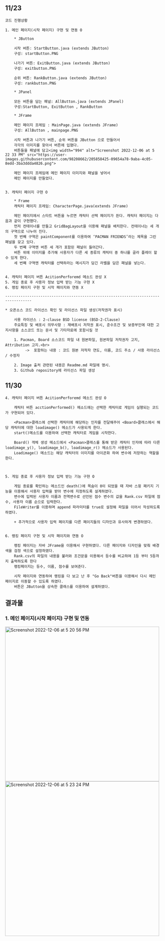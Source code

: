 
<h2>11/23</h2> 

	코드 진행상황
	
	1. 메인 페이지(시작 페이지) 구현 및 연동 O 

		* JButton

		시작 버튼: StartButton.java (extends JButton)
		구성: startButton.PNG

		나가기 버튼: ExitButton.java (extends JButton)
		구성: exitbutton.PNG

		순위 버튼: RankButton.java (extends JButton)
		구성: rankbutton.PNG

		* JPanel

		모든 버튼을 담는 패널: AllButton.java (extends JPanel)
		구성:StartButton, ExitButton , RankButton

		* JFrame
		
		메인 페이지 프레임 : MainPage.java (extends JFrame)
		구성: AllButton , mainpage.PNG

		시작 버튼과 나가기 버튼, 순위 버튼을 JButton 으로 만들어서
		각각의 이미지를 찾아서 버튼에 입혔다.
		버튼들을 패널에 담고<img width="994" alt="Screenshot 2022-12-06 at 5 22 33 PM" src="https://user-images.githubusercontent.com/98208662/205858425-09654a78-9aba-4c05-8edd-3ba3ddda4826.png">

		메인 페이지 프레임에 메인 페이지 이미지와 패널을 넣어서
		메인 페이지를 만들었다. 


	3. 캐릭터 페이지 구현 O 

 		* Frame 
		캐릭터 페이지 프레임: CharacterPage.java(extends JFrame)

		메인 페이지에서 스타트 버튼을 누르면 캐릭터 선택 페이지가 뜬다. 캐릭터 페이지는 다음과 같이 구현했다.
		먼저 컨테이너를 만들고 GridBagLayout을 이용해 패널을 배치한다. 컨테이너는 세 개의 구역으로 나누어 진다.
		첫 번째 구역은 paintComponent를 이용하여 ‘PACMAN FRIENDS’라는 제목을 그린 패널을 갖고 있다.
		두 번째 구역엔 버튼 세 개가 포함된 패널이 들어간다.
		버튼 위에 이미지를 추가해 사용자가 다른 세 종류의 캐릭터 중 하나를 골라 플레이 할 수 있게 한다.
		세 번째 구역엔 캐릭터를 선택하라는 메시지가 담긴 라벨을 담은 패널을 넣는다.


	4. 캐릭터 페이지 버튼 AcitionPerforemd 메소드 완성 X
	5. 게임 종료 후 사용자 정보 입력 받는 기능 구현 X
	6. 랭킹 페이지 구현 및 시작 페이지와 연동 X

	----------------------------------------------------------------------------------	

	* 오픈소스 코드 라이선스 확인 및 라이선스 파일 생성(저작권자 표시)

		사용 라이선스 : 2-clause BSD license (BSD-2-Clause)
		주요특징 및 배포시 의무사항 : 재배포시 저작권 표시, 준수조건 및 보증부인에 대한 고지사항을 소스코드 또는 문서 및 기타자료에 포함시킬 것

		1. Pacman, Board 소스코드 파일 내 원본파일, 원본파일 저작권자 고지, Attribution 고지.<br>
			 ->  포함하는 내용 : 코드 원본 저작자 연도, 이름, 코드 주소 / 사용 라이선스 / 수정자 

		2. Image 출처 관련된 내용은 Readme.md 파일에 명시.
		3. Github repository에 라이선스 파일 생성 
		
		
		
		
		
<h2>11/30</h2> 

	4. 캐릭터 페이지 버튼 AcitionPerforemd 메소드 완성 O
	
		캐릭터 버튼 acctionPerformed() 메소드에는 선택한 캐릭터로 게임이 실행되는 코드가 구현되어 있다. 
		
		<Pacman>클래스에 선택한 캐릭터에 해당하는 인자를 전달해주어 <Board>클래스에서 해당 캐릭터에 대한 loadimage() 메소드가 사용되게 한다. 			
		start()메소드를 이용하여 선택한 캐릭터로 게임을 시작한다. 
		
		Board() 객체 생성 메소드에서 <Pacman>클래스를 통해 받은 캐릭터 인자에 따라 다른 loadimage_y(), loadimage_b(), loadimage_r() 메소드가 사용된다. 
		Loadimage() 메소드는 해당 캐릭터의 이미지를 아이콘화 하여 변수에 저장하는 역할을 한다.
		
		

	5. 게임 종료 후 사용자 정보 입력 받는 기능 구현 O
		
		게임 종료를 확인하는 메소드인 death()에 목숨이 0이 되었을 때 자바 스윙 패키지 기능을 이용해서 사용자 입력을 받아 변수에 지정하도록 설계하였다. 
		변수에 입력된 사용자 이름과 전역변수로 선언된 점수 변수의 값을 Rank.csv 파일에 점수, 사용자 이름 순으로 입력한다. 
		FileWriter를 이용하며 append 파라미터를 true로 설정해 파일을 이어서 작성하도록 하였다.
		
		+ 추가적으로 사용자 입력 페이지를 다른 페이지들의 디자인과 유사하게 변경하였다. 
		

	6. 랭킹 페이지 구현 및 시작 페이지와 연동 O
		
		랭킹 페이지는 자바 JFrame을 이용해서 구현하였다. 다른 페이지와 디자인을 맞춰 배경색을 검정 색으로 설정하였다. 
		Rank.csv의 파일의 내용을 불러와 조건문을 이용해서 등수를 비교하여 1등 부터 5등까지 출력하도록 한다 
		랭킹페이지는 등수, 이름, 점수를 보여준다. 

		시작 페이지와 연동하여 랭킹을 다 보고 난 후 "Go Back"버튼을 이용해서 다시 메인 페이지로 이동할 수 있도록 하였다. 
		버튼은 JButton을 상속한 클래스를 이용하여 설계하였다.
	
		
		
		

<h2>결과물</h2>
	<h3>1. 메인 페이지(시작 페이지) 구현 및 연동</h3>
	<img width="500" alt="Screenshot 2022-12-06 at 5 20 56 PM" src="https://user-images.githubusercontent.com/98208662/205858087-cdc0b6c2-424d-47e4-93fb-6f9dd8842dd1.png">
	<img width="500" alt="Screenshot 2022-12-06 at 5 23 24 PM" src="https://user-images.githubusercontent.com/98208662/205858610-d17dc9f5-6cdc-438c-a19d-a9c6dd7acc37.png">
